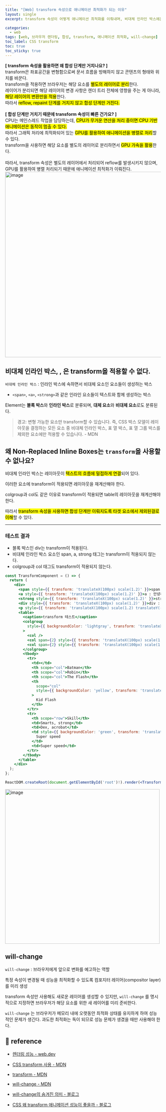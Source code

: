 ```yaml
---
title: "[Web] transform 속성으로 애니메이션 최적화가 되는 이유"
layout: single
excerpt: transform 속성이 어떻게 애니메이션 최적화를 이뤄내며, 비대체 인라인 박스에는 왜 transform이 동작하는지 이해할 수 있다.

categories:
  - web
tags: [web, 브라우저 렌더링, 합성, transform, 애니메이션 최적화, will-change]
toc_label: CSS transform
toc: true
toc_sticky: true
---
```


<div class="red-box">
    <div><b>[ transform 속성을 활용하면 왜 합성 단계만 거치나요? ]</b></div>
    <div>transform은 좌표공간을 변형함으로써 문서 흐름을 방해하지 않고 콘텐츠의 형태와 위치를 바꾼다.</div>
    <div>transform을 적용하면 브라우저는 해당 요소를 <mark class="mark">별도의 레이어로 분리</mark>한다.</div>
    <div>레이어가 분리되면 해당 레이어의 변경 사항은 렌더 트리 전체에 영향을 주는 게 아니라, <mark class="mark">해당 레이어의 변환만을 적용</mark>한다.</div>
    <div>따라서 <mark class="mark">reflow, repaint 단계를 거치지 않고 합성 단계만 거친다.</mark></div>
    <br />
    <div><b>[ 합성 단계만 거치기 때문에 transform 속성이 빠른 건가요? ]</b></div>
    <div>CPU는 메인스레드 작업을 담당하는데, <mark class="mark">CPU가 무거운 연산을 처리 중이면 CPU 기반 애니메이션은 동작이 멈출 수 있다.</mark></div>
    <div>따라서 그래픽 처리에 최적화되어 있는 <mark class="mark">GPU를 활용하여 애니메이션을 병렬로 처리</mark>할 수 있다.</div>
    <div>transform을 사용하면 해당 요소를 별도의 레이어로 분리하면서 <mark class="mark">GPU 가속을 활용</mark>한다.</div>
    <br />
    <div>따라서, transform 속성은 별도의 레이어에서 처리되어 reflow를 발생시키지 않으며, GPU를 활용하여 병렬 처리되기 때문에 애니메이션 최적화가 이뤄진다.</div>
</div>

<img width="600" alt="image" src="https://github.com/user-attachments/assets/94eb6a85-d3f4-43c5-a499-50cad992d81f" />

## 비대체 인라인 박스, <colgroup>, <col> 은 transform을 적용할 수 없다.

`비대체 인라인 박스` : 인라인 박스에 속하면서 비대체 요소인 요소들이 생성하는 박스

- `<span>`, `<a>`, `<strong>`과 같은 인라인 요소들이 텍스트와 함께 생성하는 박스

Element는 **블록 박스**와 **인라인 박스**로 분류되며, **대체 요소**와 **비대체 요소**로도 분류된다.

> 경고: 변형 가능한 요소만 transform할 수 있습니다. 즉, CSS 박스 모델이 레이아웃을 결정하는 모든 요소 중 비대체 인라인 박스, 표 열 박스, 표 열 그룹 박스를 제외한 요소에만 적용할 수 있습니다. - MDN

## **왜 Non-Replaced Inline Boxes는 `transform`을 사용할 수 없나요?**

비대체 인라인 박스는 레이아웃이 <mark class="mark">텍스트의 흐름에 밀접하게 연결</mark>되어 있다.

이러한 요소에 transform이 적용되면 레이아웃을 재계산해야 한다.

colgroup과 col도 같은 이유로 transform이 적용되면 table의 레이아웃을 재계산해야 한다.

따라서 <mark class="mark">transform 속성을 사용하면 합성 단계만 이뤄지도록 타겟 요소에서 제외된걸로 이해</mark>할 수 있다.

---

### 테스트 결과

- 블록 박스인 div는 transform이 적용된다.
- 비대체 인라인 박스 요소인 span, a, strong 태그는 transform이 적용되지 않는다.
- colgroup과 col 태그도 transform이 적용되지 않는다.

```jsx
const TransformComponent = () => {
  return (
    <div>
      <span style={{ transform: 'translateX(100px) scale(1.2)' }}>span : 안녕하세요</span>
      <a style={{ transform: 'translateX(100px) scale(1.2)' }}>a : 안녕하세요</a>
      <strong style={{ transform: 'translateX(100px) scale(1.2)' }}>strong : 안녕하세요</strong>
      <div style={{ transform: 'translateX(100px) scale(1.2)' }}>div : 안녕하세요</div>
      <p style={{ transform: 'translateX(100px) scale(1.2) translateY(-20px)' }}>p : 안녕하세요</p>
      <table>
        <caption>transform 테스트</caption>
        <colgroup
          style={{ backgroundColor: 'lightgray', transform: 'translateX(100px) scale(1.2)' }}
        >
          <col />
          <col span={2} style={{ transform: 'translateX(100px) scale(1.2)' }} />
          <col span={2} style={{ transform: 'translateX(100px) scale(1.2)' }} />
        </colgroup>
        <tbody>
          <tr>
            <td></td>
            <th scope="col">Batman</th>
            <th scope="col">Robin</th>
            <th scope="col">The Flash</th>
            <th
              scope="col"
              style={{ backgroundColor: 'yellow', transform: 'translateX(10px) scale(1.2)' }}
            >
              Kid Flash
            </th>
          </tr>
          <tr>
            <th scope="row">Skill</th>
            <td>Smarts, strong</td>
            <td>Dex, acrobat</td>
            <td style={{ backgroundColor: 'green', transform: 'translateY(10px) scale(1.2)' }}>
              Super speed
            </td>
            <td>Super speed</td>
          </tr>
        </tbody>
      </table>
    </div>
  );
};

ReactDOM.createRoot(document.getElementById('root')!).render(<TransformComponent />);
```

<img width="500" alt="image" src="https://github.com/user-attachments/assets/a6e498c0-e537-4d70-b99b-a7a620e5b370">

## will-change

`will-change` : 브라우저에게 앞으로 변화를 예고하는 역할

특정 속성이 변경될 때 성능을 최적화할 수 있도록 컴포지터 레이어(compositor layer)를 미리 생성

transform 속성만 사용해도 새로운 레이어를 생성할 수 있지만, `will-change` 를 명시적으로 지정하면 브라우저가 해당 요소를 위한 새 레이어를 미리 준비한다.

`will-change` 는 브라우저가 메모리 내에 오랫동안 최적화 상태를 유지하게 하여 성능적인 문제가 생긴다. 과도한 최적화는 독이 되므로 성능 문제가 생겼을 때만 사용해야 한다.

## 📘 reference

- [렌더링 성능 - web.dev](https://web.dev/articles/rendering-performance?hl=ko)

- [CSS transform 사용 - MDN](https://developer.mozilla.org/ko/docs/Web/CSS/CSS_transforms/Using_CSS_transforms)

- [transform - MDN](https://developer.mozilla.org/ko/docs/Web/CSS/transform)

- [will-change - MDN](https://developer.mozilla.org/ko/docs/Web/CSS/will-change)

- [will-change의 숨겨진 의미 - 블로그](https://ghlee.dev/what-will-change-really-means)

- [CSS 왜 transform 애니메이션 성능이 좋을까 - 블로그](https://mong-blog.tistory.com/entry/CSS-%EC%99%9C-transform-%EC%95%A0%EB%8B%88%EB%A9%94%EC%9D%B4%EC%85%98-%EC%84%B1%EB%8A%A5%EC%9D%B4-%EC%A2%8B%EC%9D%84%EA%B9%8C-with-GPU-Reflow)
